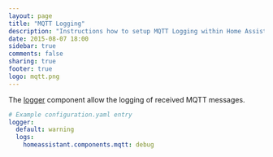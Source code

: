 ```yaml
---
layout: page
title: "MQTT Logging"
description: "Instructions how to setup MQTT Logging within Home Assistant."
date: 2015-08-07 18:00
sidebar: true
comments: false
sharing: true
footer: true
logo: mqtt.png
---
```


The [logger](/components/logger/) component allow the logging of received MQTT messages.

```yaml
# Example configuration.yaml entry
logger:
  default: warning
  logs:
    homeassistant.components.mqtt: debug
```

